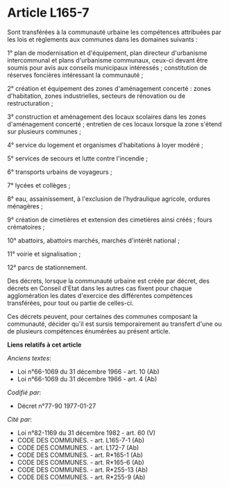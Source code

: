 # Article L165-7

Sont transférées à la communauté urbaine les compétences attribuées par les lois et règlements aux communes dans les domaines
suivants :

1° plan de modernisation et d'équipement, plan directeur d'urbanisme intercommunal et plans d'urbanisme communaux, ceux-ci
devant être soumis pour avis aux conseils municipaux intéressés ; constitution de réserves foncières intéressant la
communauté ;

2° création et équipement des zones d'aménagement concerté : zones d'habitation, zones industrielles, secteurs de rénovation
ou de restructuration ;

3° construction et aménagement des locaux scolaires dans les zones d'aménagement concerté ; entretien de ces locaux lorsque
la zone s'étend sur plusieurs communes ;

4° service du logement et organismes d'habitations à loyer modéré ;

5° services de secours et lutte contre l'incendie ;

6° transports urbains de voyageurs ;

7° lycées et collèges ;

8° eau, assainissement, à l'exclusion de l'hydraulique agricole, ordures ménagères ;

9° création de cimetières et extension des cimetières ainsi créés ; fours crématoires ;

10° abattoirs, abattoirs marchés, marchés d'intérêt national ;

11° voirie et signalisation ;

12° parcs de stationnement.

Des décrets, lorsque la communauté urbaine est créée par décret, des décrets en Conseil d'Etat dans les autres cas fixent
pour chaque agglomération les dates d'exercice des différentes compétences transférées, pour tout ou partie de celles-ci.

Ces décrets peuvent, pour certaines des communes composant la communauté, décider qu'il est sursis temporairement au
transfert d'une ou de plusieurs compétences énumérées au présent article.

**Liens relatifs à cet article**

_Anciens textes_:

  - Loi n°66-1069 du 31 décembre 1966 - art. 10 (Ab)
  - Loi n°66-1069 du 31 décembre 1966 - art. 4 (Ab)

_Codifié par_:

  - Décret n°77-90 1977-01-27

_Cité par_:

  - Loi n°82-1169 du 31 décembre 1982 - art. 60 (V)
  - CODE DES COMMUNES. - art. L165-7-1 (Ab)
  - CODE DES COMMUNES. - art. L172-7 (Ab)
  - CODE DES COMMUNES. - art. R*165-1 (Ab)
  - CODE DES COMMUNES. - art. R*165-6 (Ab)
  - CODE DES COMMUNES. - art. R*255-13 (Ab)
  - CODE DES COMMUNES. - art. R*255-9 (Ab)
